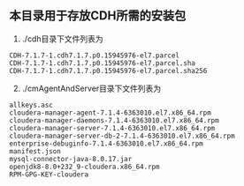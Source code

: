 ## 本目录用于存放CDH所需的安装包

1. ./cdh目录下文件列表为

```shell
CDH-7.1.7-1.cdh7.1.7.p0.15945976-el7.parcel
CDH-7.1.7-1.cdh7.1.7.p0.15945976-el7.parcel.sha
CDH-7.1.7-1.cdh7.1.7.p0.15945976-el7.parcel.sha256
```

2. ./cmAgentAndServer目录下文件列表为

```shell
allkeys.asc
cloudera-manager-agent-7.1.4-6363010.el7.x86_64.rpm
cloudera-manager-daemons-7.1.4-6363010.el7.x86_64.rpm
cloudera-manager-server-7.1.4-6363010.el7.x86_64.rpm
cloudera-manager-server-db-2-7.1.4-6363010.el7.x86_64.rpm
enterprise-debuginfo-7.1.4-6363010.el7.x86_64.rpm
manifest.json
mysql-connector-java-8.0.17.jar
openjdk8-8.0+232_9-cloudera.x86_64.rpm
RPM-GPG-KEY-cloudera
```